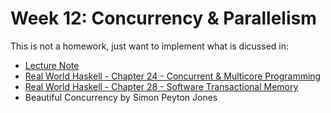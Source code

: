 # Week 12: Concurrency & Parallelism

This is not a homework,
just want to implement what is dicussed in:

* [Lecture Note](https://www.cis.upenn.edu/~cis1940/fall14/lectures/12-concurrency.html)
* [Real World Haskell - Chapter 24 - Concurrent & Multicore Programming](https://book.realworldhaskell.org/read/concurrent-and-multicore-programming.html)
* [Real World Haskell - Chapter 28 - Software Transactional Memory](https://book.realworldhaskell.org/read/software-transactional-memory.html)
* Beautiful Concurrency by Simon Peyton Jones
